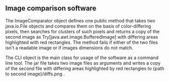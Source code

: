 ## Image comparison software
<p>The ImageComparator object defines one public method that takes two java.io.File objects and compares them on the 
basis of color-differing pixels, then searches for clusters of such pixels and returns a copy of the second image as 
Try[java.awt.image.BufferedImage] with differing areas highlighted with red rectangles. The method fails if either of 
the two files isn't a readable image or if images dimensions do not match.</p>
<p>The CLI object is the main class for usage of the software as a command line tool. The jar file takes two image 
files as arguments and writes a copy of the second file with differing areas highlighted by red rectangles to 
{path to second image}/diffs.png .</p>
